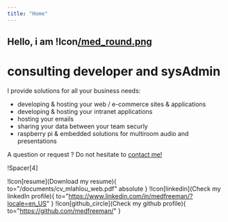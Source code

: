 ```yaml
---
title: "Home"
---
```


## Hello, i am !Icon[/med_round.png](Mehdi)

# consulting developer and sysAdmin

I provide solutions for all your business needs:
- developing & hosting your web / e-commerce sites & applications
- developing & hosting your intranet applications
- hosting your emails
- sharing your data between your team securly
- raspberry pi & embedded solutions for multiroom audio and presentations

A question or request ? Do not hesitate to [contact me!](/contact)

!Spacer[4]

!Icon[resume](Download my resume){ to="/documents/cv_mlahlou_web.pdf" absolute }
!Icon[linkedin](Check my linkedIn profile){ to="https://www.linkedin.com/in/medfreeman/?locale=en_US" }
!Icon[github_circle](Check my github profile){ to="https://github.com/medfreeman/" }
